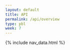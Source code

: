 ```yaml
---
layout: default
title: API
permalink: /api/overview
type: pbl
week: 7
---
```


{% include nav_data.html %}